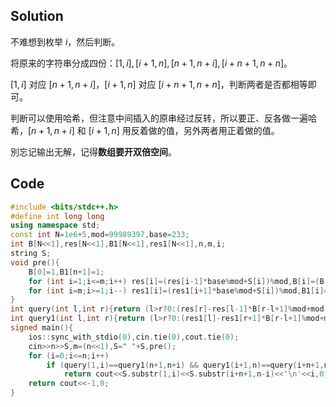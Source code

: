 ## Solution

不难想到枚举 $i$，然后判断。

将原来的字符串分成四份：$\left[1,i\right],\left[i+1,n\right],\left[n+1,n+i\right],\left[i+n+1,n+n\right]$。

$\left[1,i\right]$ 对应 $\left[n+1,n+i\right]$，$\left[i+1,n\right]$ 对应 $\left[i+n+1,n+n\right]$，判断两者是否都相等即可。

判断可以使用哈希，但注意中间插入的原串经过反转，所以要正、反各做一遍哈希，$\left[n+1,n+i\right]$ 和 $\left[i+1,n\right]$ 用反着做的值，另外两者用正着做的值。

別忘记输出无解，记得**数组要开双倍空间**。

## Code

```cpp
#include <bits/stdc++.h>
#define int long long
using namespace std;
const int N=1e6+5,mod=99989397,base=233;
int B[N<<1],res[N<<1],B1[N<<1],res1[N<<1],n,m,i;
string S;
void pre(){
	B[0]=1,B1[n+1]=1;
	for (int i=1;i<=m;i++) res[i]=(res[i-1]*base%mod+S[i])%mod,B[i]=(B[i-1]*base)%mod;
	for (int i=m;i>=1;i--) res1[i]=(res1[i+1]*base%mod+S[i])%mod,B1[i]=(B1[i+1]*base)%mod;
}
int query(int l,int r){return (l>r?0:(res[r]-res[l-1]*B[r-l+1]%mod+mod)%mod);}
int query1(int l,int r){return (l>r?0:(res1[l]-res1[r+1]*B[r-l+1]%mod+mod)%mod);}
signed main(){
	ios::sync_with_stdio(0),cin.tie(0),cout.tie(0);
	cin>>n>>S,m=(n<<1),S=" "+S,pre();
	for (i=0;i<=n;i++)
		if (query(1,i)==query1(n+1,n+i) && query1(i+1,n)==query(i+n+1,n*2))
			return cout<<S.substr(1,i)<<S.substr(i+n+1,n-i)<<'\n'<<i,0;
	return cout<<-1,0;
}
```
